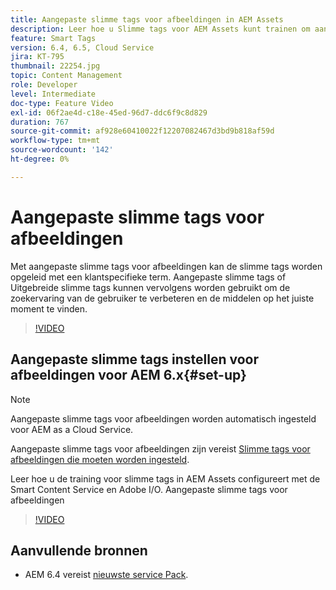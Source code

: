 ```yaml
---
title: Aangepaste slimme tags voor afbeeldingen in AEM Assets
description: Leer hoe u Slimme tags voor AEM Assets kunt trainen om aangepaste termen toe te passen op elementen.
feature: Smart Tags
version: 6.4, 6.5, Cloud Service
jira: KT-795
thumbnail: 22254.jpg
topic: Content Management
role: Developer
level: Intermediate
doc-type: Feature Video
exl-id: 06f2ae4d-c18e-45ed-96d7-ddc6f9c8d829
duration: 767
source-git-commit: af928e60410022f12207082467d3bd9b818af59d
workflow-type: tm+mt
source-wordcount: '142'
ht-degree: 0%

---
```


# Aangepaste slimme tags voor afbeeldingen

Met aangepaste slimme tags voor afbeeldingen kan de slimme tags worden opgeleid met een klantspecifieke term.
Aangepaste slimme tags of Uitgebreide slimme tags kunnen vervolgens worden gebruikt om de zoekervaring van de gebruiker te verbeteren en de middelen op het juiste moment te vinden.

>[!VIDEO](https://video.tv.adobe.com/v/22254?quality=12&learn=on)

## Aangepaste slimme tags instellen voor afbeeldingen voor AEM 6.x{#set-up}

>[!NOTE]
> Aangepaste slimme tags voor afbeeldingen worden automatisch ingesteld voor AEM as a Cloud Service.

Aangepaste slimme tags voor afbeeldingen zijn vereist [Slimme tags voor afbeeldingen die moeten worden ingesteld](./image-smart-tags.md#set-up).

Leer hoe u de training voor slimme tags in AEM Assets configureert met de Smart Content Service en Adobe I/O. Aangepaste slimme tags voor afbeeldingen

>[!VIDEO](https://video.tv.adobe.com/v/23405?quality=12&learn=on)

## Aanvullende bronnen

* AEM 6.4 vereist [nieuwste service Pack](https://experienceleague.adobe.com/docs/experience-manager-release-information/aem-release-updates/aem-releases-updates.html#aem-64).
